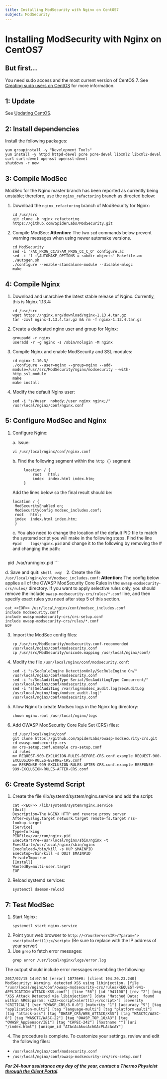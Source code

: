 ```yaml
---
title: Installing ModSecurity with Nginx on CentOS7
subject: ModSecurity
---
```


# Installing ModSecurity with Nginx on CentOS7

## But first...
You need sudo access and the most current version of CentOS 7. See [Creating sudo users on CentOS](https://github.com/thermoio/docs/blob/master/getting-started/creating-sudo-users-on-centos) for more information.

## 1: Update
See [Updating CentOS](https://www.thermo.io/how-to/security/updating-centos).

## 2: Install dependencies
Install the following packages:
```shell
yum groupinstall -y "Development Tools"
yum install -y httpd httpd-devel pcre pcre-devel libxml2 libxml2-devel curl curl-devel openssl openssl-devel
shutdown -r now
```

## 3: Compile ModSec
ModSec for the Nginx master branch has been reported as currently being unstable; therefore, use the `nginx_refactoring` branch as directed below:
1. Download the `nginx_refactoring` branch of ModSecurity for Nginx:
   ```shell
   cd /usr/src
   git clone -b nginx_refactoring https://github.com/SpiderLabs/ModSecurity.git
   ```
2. Compile ModSec:
**Attention:** The two `sed` commands below prevent warning messages when using newer automake versions.
   ```shell
   cd ModSecurity
   sed -i '/AC_PROG_CC/a\AM_PROG_CC_C_O' configure.ac
   sed -i '1 i\AUTOMAKE_OPTIONS = subdir-objects' Makefile.am
   ./autogen.sh
   ./configure --enable-standalone-module --disable-mlogc
   make
   ```

## 4: Compile Nginx
1. Download and unarchive the latest stable release of Nginx. Currently, this is Nginx 1.13.4:
   ```shell
   cd /usr/src
   wget https://nginx.org/download/nginx-1.13.4.tar.gz
   tar -zxvf nginx-1.13.4.tar.gz && rm -f nginx-1.13.4.tar.gz
   ```
2. Create a dedicated nginx user and group for Nginx:
   ```shell
   groupadd -r nginx
   useradd -r -g nginx -s /sbin/nologin -M nginx
   ```
3. Compile Nginx and enable ModSecurity and SSL modules:
   ```shell
   cd nginx-1.10.3/
   ./configure --user=nginx --group=nginx --add-module=/usr/src/ModSecurity/nginx/modsecurity --with-http_ssl_module
   make
   make install
   ```
4. Modify the default Nginx user:
   ```shell
   sed -i "s/#user  nobody;/user nginx nginx;/" /usr/local/nginx/conf/nginx.conf
   ```

## 5: Configure ModSec and Nginx
1. Configure Nginx:

   a. Issue:
      ```shell
      vi /usr/local/nginx/conf/nginx.conf
      ```
   b. Find the following segment within the `http {}` segment:
      ```shell
           location / {
               root   html;
               index  index.html index.htm;
           }
      ```
   Add the lines below so the final result should be:
      ```shell
      location / {
       ModSecurityEnabled on;
       ModSecurityConfig modsec_includes.conf;
       root   html;
       index  index.html index.htm;
       }
      ```
   c. You also need to change the location of the default PID file to match the systemd script you will make in the following steps. Find the line `#pid    logs/nginx.pid` and change it to the following by removing the # and changing the path:
   
      ```shell
      pid  /var/run/nginx.pid
      ```
   
   d. Save and quit:
      ```shell
      :wq!
      ```
2. Create the file `/usr/local/nginx/conf/modsec_includes.conf`:
**Attention:** The config below applies all of the OWASP ModSecurity Core Rules in the `owasp-modsecurity-crs/rules/` directory. If you want to apply selective rules only, you should remove the include `owasp-modsecurity-crs/rules/*.conf` line, and then specify exact rules you need after step 5 of this section.
   ```shell
   cat <<EOF>> /usr/local/nginx/conf/modsec_includes.conf
   include modsecurity.conf
   include owasp-modsecurity-crs/crs-setup.conf
   include owasp-modsecurity-crs/rules/*.conf
   EOF
   ```
3. Import the ModSec config files:
   ```shell
   cp /usr/src/ModSecurity/modsecurity.conf-recommended /usr/local/nginx/conf/modsecurity.conf
   cp /usr/src/ModSecurity/unicode.mapping /usr/local/nginx/conf/
   ```
4. Modify the file ``/usr/local/nginx/conf/modsecurity.conf``:
   ```shell
   sed -i "s/SecRuleEngine DetectionOnly/SecRuleEngine On/" /usr/local/nginx/conf/modsecurity.conf
   sed -i "s/SecAuditLogType Serial/SecAuditLogType Concurrent/" /usr/local/nginx/conf/modsecurity.conf
   sed -i "s|SecAuditLog /var/log/modsec_audit.log|SecAuditLog /usr/local/nginx/logs/modsec_audit.log|"        /usr/local/nginx/conf/modsecurity.conf
   ```
5. Allow Nginx to create Modsec logs in the Nginx log directory:
   ```shell
   chown nginx.root /usr/local/nginx/logs
   ```
6. Add OWASP ModSecurity Core Rule Set (CRS) files:
   ```shell
   cd /usr/local/nginx/conf
   git clone https://github.com/SpiderLabs/owasp-modsecurity-crs.git
   cd owasp-modsecurity-crs
   mv crs-setup.conf.example crs-setup.conf
   cd rules
   mv REQUEST-900-EXCLUSION-RULES-BEFORE-CRS.conf.example REQUEST-900-EXCLUSION-RULES-BEFORE-CRS.conf
   mv RESPONSE-999-EXCLUSION-RULES-AFTER-CRS.conf.example RESPONSE-999-EXCLUSION-RULES-AFTER-CRS.conf
   ```

## 6: Create Systemd Script

1. Create the file /lib/systemd/system/nginx.service and add the script:
   ```shell
   cat <<EOF>> /lib/systemd/system/nginx.service
   [Unit]
   Description=The NGINX HTTP and reverse proxy server
   After=syslog.target network.target remote-fs.target nss-lookup.target
   [Service]
   Type=forking
   PIDFile=/var/run/nginx.pid
   ExecStartPre=/usr/local/nginx/sbin/nginx -t
   ExecStart=/usr/local/nginx/sbin/nginx
   ExecReload=/bin/kill -s HUP $MAINPID
   ExecStop=/bin/kill -s QUIT $MAINPID
   PrivateTmp=true
   [Install]
   WantedBy=multi-user.target
   EOF
   ```
2. Reload systemd services:
   ```shell
   systemctl daemon-reload
   ```

## 7: Test ModSec
1. Start Nginx:
   ```shell
   systemctl start nginx.service
   ```
2. Point your web browser to `http://<YourServersIP>/?param="><script>alert(1);</script>`
   (Be sure to replace <YourServersIP> with the IP address of your server)
3. Use `grep` to fetch error messages:
   ```shell
   grep error /usr/local/nginx/logs/error.log
   ```
The output should include error messages resembling the following:
   ```shell
   2017/02/15 14:07:54 [error] 10776#0: [client 104.20.23.240] ModSecurity: Warning. detected XSS using libinjection. [file "/usr/local/nginx/conf/owasp-modsecurity-crs/rules/REQUEST-941-APPLICATION-ATTACK-XSS.conf"] [line "56"] [id "941100"] [rev "2"] [msg "XSS Attack Detected via libinjection"] [data "Matched Data:  found within ARGS:param: \x22><script>alert(1);</script>"] [severity "CRITICAL"] [ver "OWASP_CRS/3.0.0"] [maturity "1"] [accuracy "9"] [tag "application-multi"] [tag "language-multi"] [tag "platform-multi"] [tag "attack-xss"] [tag "OWASP_CRS/WEB_ATTACK/XSS"] [tag "WASCTC/WASC-8"] [tag "WASCTC/WASC-22"] [tag "OWASP_TOP_10/A3"] [tag "OWASP_AppSensor/IE1"] [tag "CAPEC-242"] [hostname ""] [uri "/index.html"] [unique_id "ATAcAcAkucAchGAcPLAcAcAY"]
   ```
4. The procedure is complete. To customize your settings, review and edit the following files:
* `/usr/local/nginx/conf/modsecurity.conf`
* `/usr/local/nginx/conf/owasp-modsecurity-crs/crs-setup.conf`

**_For 24-hour assistance any day of the year, contact a Thermo Physicist [through the Client Portal](https://core.thermo.io/login/)._**
